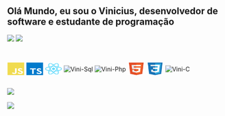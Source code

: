 ## Olá Mundo, eu sou o Vinicius, desenvolvedor de software e estudante de programação 

<div>

  <img height="180em" src="https://github-readme-stats.vercel.app/api?username=ViniciusDadalte&show_icons=true&theme=tokyonight&include_all_commits=true&count_private=true"/>
    
  <img height="180em" src="https://github-readme-stats.vercel.app/api/top-langs/?username=ViniciusDadalte&layout=compact&langs_count=6&theme=tokyonight"/>

</div>

##

<div style="display: inline_block"><br>
  <img align="center" alt="Vini-Js" height="30" width="40" src="https://raw.githubusercontent.com/devicons/devicon/master/icons/javascript/javascript-plain.svg">
  <img align="center" alt="Rafa-Ts" height="30" width="40" src="https://raw.githubusercontent.com/devicons/devicon/master/icons/typescript/typescript-plain.svg">
  <img align="center" alt="Vini-React" height="30" width="40" src="https://raw.githubusercontent.com/devicons/devicon/master/icons/react/react-original.svg">
  <img align="center" alt="Vini-Sql" height="30" width="40" src="https://cdn.jsdelivr.net/gh/devicons/devicon@latest/icons/azuresqldatabase/azuresqldatabase-original.svg">
  <img align="center" alt="Vini-Php" height="30" width="40" src="https://cdn.jsdelivr.net/gh/devicons/devicon@latest/icons/php/php-original.svg">
  <img align="center" alt="Vini-HTML" height="30" width="40" src="https://raw.githubusercontent.com/devicons/devicon/master/icons/html5/html5-original.svg">
  <img align="center" alt="Vini-CSS" height="30" width="40" src="https://raw.githubusercontent.com/devicons/devicon/master/icons/css3/css3-original.svg">
  <img align="center" alt="Vini-C" height="30" width="40" src="https://cdn.jsdelivr.net/gh/devicons/devicon@latest/icons/c/c-original.svg">
</div>

  ##
 
<div> 
  
  <!-- <a href="https://instagram.com/" target="_blank"><img src="https://img.shields.io/badge/-Instagram-%23E4405F?style=for-the-badge&logo=instagram&logoColor=white" target="_blank"></a> -->
  
  
  
 <a href="https://x.com/binnikkj" target="_blank"><img src="https://img.shields.io/badge/Twitter-1DA1F2?style=for-the-badge&logo=twitter&logoColor=white"></a> 
 
  <a href = "mailto:viniciusdadalte745@gmail.com"><img src="https://img.shields.io/badge/-Gmail-%23333?style=for-the-badge&logo=gmail&logoColor=white" target="_blank"></a>
  
 <!-- <a href="https://www.linkedin.com/in/rafaella-ballerini-45875016a" target="_blank"><img src="https://img.shields.io/badge/-LinkedIn-%230077B5?style=for-the-badge&logo=linkedin&logoColor=white" target="_blank"></a>  -->

</div>
